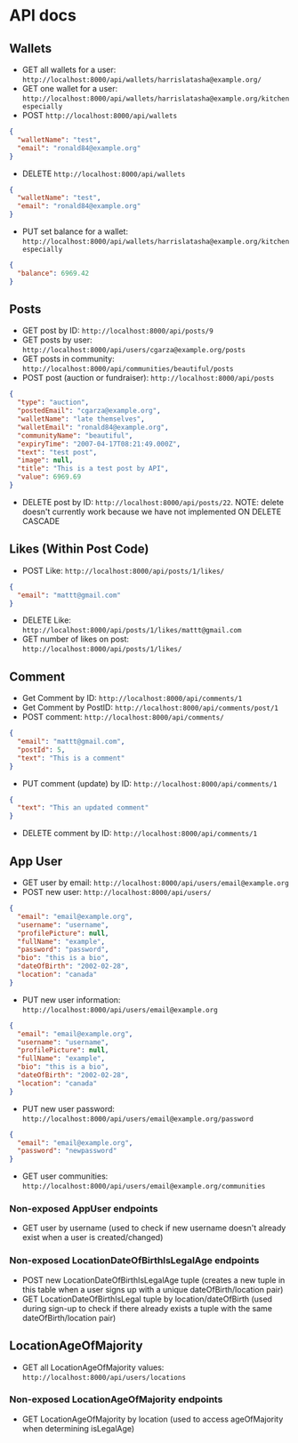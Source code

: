 # API docs

## Wallets

- GET all wallets for a user: `http://localhost:8000/api/wallets/harrislatasha@example.org/`
- GET one wallet for a user: `http://localhost:8000/api/wallets/harrislatasha@example.org/kitchen especially`
- POST `http://localhost:8000/api/wallets`

```json
{
  "walletName": "test",
  "email": "ronald84@example.org"
}
```

- DELETE `http://localhost:8000/api/wallets`

```json
{
  "walletName": "test",
  "email": "ronald84@example.org"
}
```

- PUT set balance for a wallet: `http://localhost:8000/api/wallets/harrislatasha@example.org/kitchen especially`

```json
{
  "balance": 6969.42
}
```

## Posts

- GET post by ID: `http://localhost:8000/api/posts/9`
- GET posts by user: `http://localhost:8000/api/users/cgarza@example.org/posts`
- GET posts in community: `http://localhost:8000/api/communities/beautiful/posts`
- POST post (auction or fundraiser): `http://localhost:8000/api/posts`

```json
{
  "type": "auction",
  "postedEmail": "cgarza@example.org",
  "walletName": "late themselves",
  "walletEmail": "ronald84@example.org",
  "communityName": "beautiful",
  "expiryTime": "2007-04-17T08:21:49.000Z",
  "text": "test post",
  "image": null,
  "title": "This is a test post by API",
  "value": 6969.69
}
```

- DELETE post by ID: `http://localhost:8000/api/posts/22`. NOTE: delete doesn't currently work because we have not implemented ON DELETE CASCADE

## Likes (Within Post Code)

- POST Like: `http://localhost:8000/api/posts/1/likes/`

```json
{
  "email": "mattt@gmail.com"
}
```

- DELETE Like: `http://localhost:8000/api/posts/1/likes/mattt@gmail.com`
- GET number of likes on post: `http://localhost:8000/api/posts/1/likes/`

## Comment
- Get Comment by ID: `http://localhost:8000/api/comments/1`
- Get Comment by PostID: `http://localhost:8000/api/comments/post/1`
- POST comment: `http://localhost:8000/api/comments/`

```json
{
  "email": "mattt@gmail.com",
  "postId": 5,
  "text": "This is a comment"
}
```

- PUT comment (update) by ID: `http://localhost:8000/api/comments/1`

```json
{
  "text": "This an updated comment"
}
```

- DELETE comment by ID: `http://localhost:8000/api/comments/1`

## App User
- GET user by email: `http://localhost:8000/api/users/email@example.org`
- POST new user: `http://localhost:8000/api/users/`

```json
{
  "email": "email@example.org",
  "username": "username",
  "profilePicture": null,
  "fullName": "example",
  "password": "password",
  "bio": "this is a bio",
  "dateOfBirth": "2002-02-28",
  "location": "canada"
}
```

- PUT new user information: `http://localhost:8000/api/users/email@example.org`

```json
{
  "email": "email@example.org",
  "username": "username",
  "profilePicture": null,
  "fullName": "example",
  "bio": "this is a bio",
  "dateOfBirth": "2002-02-28",
  "location": "canada"
}
```

- PUT new user password: `http://localhost:8000/api/users/email@example.org/password`

```json
{
  "email": "email@example.org",
  "password": "newpassword"
}
```

- GET user communities: `http://localhost:8000/api/users/email@example.org/communities`

### Non-exposed AppUser endpoints
- GET user by username (used to check if new username doesn't already exist when a user is created/changed)

### Non-exposed LocationDateOfBirthIsLegalAge endpoints
- POST new LocationDateOfBirthIsLegalAge tuple (creates a new tuple in this table when a user signs up with a unique dateOfBirth/location pair)
- GET LocationDateOfBirthIsLegal tuple by location/dateOfBirth (used during sign-up to check if there already exists a tuple with the same dateOfBirth/location pair)

## LocationAgeOfMajority
- GET all LocationAgeOfMajority values: `http://localhost:8000/api/users/locations`

### Non-exposed LocationAgeOfMajority endpoints
- GET LocationAgeOfMajority by location (used to access ageOfMajority when determining isLegalAge)
